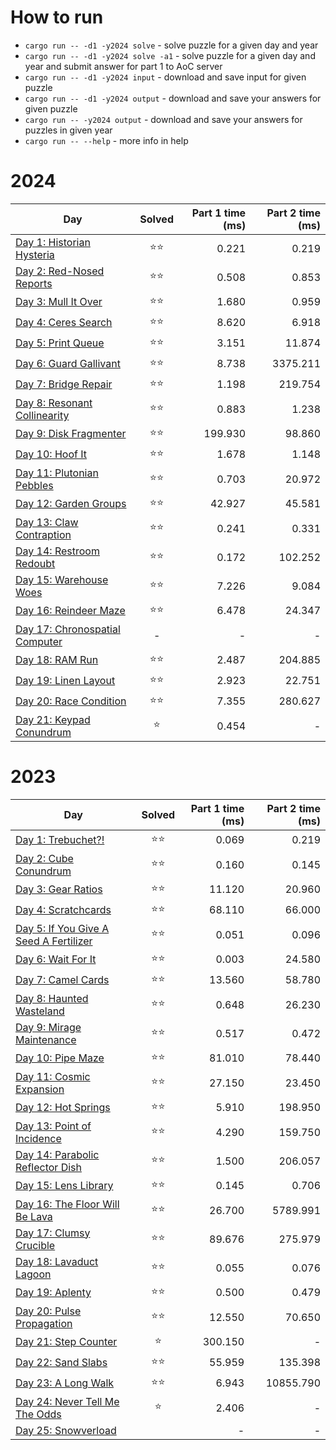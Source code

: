 # How to run

* `cargo run -- -d1 -y2024 solve` - solve puzzle for a given day and year
* `cargo run -- -d1 -y2024 solve -a1` - solve puzzle for a given day and year and submit answer for part 1 to AoC server
* `cargo run -- -d1 -y2024 input` - download and save input for given puzzle
* `cargo run -- -d1 -y2024 output` - download and save your answers for given puzzle
* `cargo run -- -y2024 output` - download and save your answers for puzzles in given year
* `cargo run -- --help` - more info in help

# 2024

| Day                                                               | Solved | Part 1 time (ms) | Part 2 time (ms) |
|-------------------------------------------------------------------|:------:|-----------------:|-----------------:|
| [Day 1: Historian Hysteria](src/solutions/year2024/day01.rs)      |   ⭐⭐   |            0.221 |            0.219 |
| [Day 2: Red-Nosed Reports](src/solutions/year2024/day02.rs)       |   ⭐⭐   |            0.508 |            0.853 |
| [Day 3: Mull It Over](src/solutions/year2024/day03.rs)            |   ⭐⭐   |            1.680 |            0.959 |
| [Day 4: Ceres Search](src/solutions/year2024/day04.rs)            |   ⭐⭐   |            8.620 |            6.918 |
| [Day 5: Print Queue](src/solutions/year2024/day05.rs)             |   ⭐⭐   |            3.151 |           11.874 |
| [Day 6: Guard Gallivant](src/solutions/year2024/day06.rs)         |   ⭐⭐   |            8.738 |         3375.211 |
| [Day 7: Bridge Repair](src/solutions/year2024/day07.rs)           |   ⭐⭐   |            1.198 |          219.754 |
| [Day 8: Resonant Collinearity](src/solutions/year2024/day08.rs)   |   ⭐⭐   |            0.883 |            1.238 |
| [Day 9: Disk Fragmenter](src/solutions/year2024/day09.rs)         |   ⭐⭐   |          199.930 |           98.860 |
| [Day 10: Hoof It](src/solutions/year2024/day10.rs)                |   ⭐⭐   |            1.678 |            1.148 |
| [Day 11: Plutonian Pebbles](src/solutions/year2024/day11.rs)      |   ⭐⭐   |            0.703 |           20.972 |
| [Day 12: Garden Groups](src/solutions/year2024/day12.rs)          |   ⭐⭐   |           42.927 |           45.581 |
| [Day 13: Claw Contraption](src/solutions/year2024/day13.rs)       |   ⭐⭐   |            0.241 |            0.331 |
| [Day 14: Restroom Redoubt](src/solutions/year2024/day14.rs)       |   ⭐⭐   |            0.172 |          102.252 |
| [Day 15: Warehouse Woes](src/solutions/year2024/day15.rs)         |   ⭐⭐   |            7.226 |            9.084 |
| [Day 16: Reindeer Maze](src/solutions/year2024/day16.rs)          |   ⭐⭐   |            6.478 |           24.347 |
| [Day 17: Chronospatial Computer](src/solutions/year2024/day17.rs) |   -    |                - |                - |
| [Day 18: RAM Run](src/solutions/year2024/day18.rs)                |   ⭐⭐   |            2.487 |          204.885 |
| [Day 19: Linen Layout](src/solutions/year2024/day19.rs)           |   ⭐⭐   |            2.923 |           22.751 |
| [Day 20: Race Condition](src/solutions/year2024/day20.rs)         |   ⭐⭐   |            7.355 |          280.627 |
| [Day 21: Keypad Conundrum](src/solutions/year2024/day21.rs)       |   ⭐    |            0.454 |                - |

# 2023

| Day                                                                       | Solved | Part 1 time (ms) | Part 2 time (ms) |
|---------------------------------------------------------------------------|:------:|-----------------:|-----------------:|
| [Day 1: Trebuchet?!](src/solutions/year2023/day01.rs)                     |   ⭐⭐   |            0.069 |            0.219 |
| [Day 2: Cube Conundrum](src/solutions/year2023/day02.rs)                  |   ⭐⭐   |            0.160 |            0.145 |
| [Day 3: Gear Ratios](src/solutions/year2023/day03.rs)                     |   ⭐⭐   |           11.120 |           20.960 |
| [Day 4: Scratchcards](src/solutions/year2023/day04.rs)                    |   ⭐⭐   |           68.110 |           66.000 |
| [Day 5: If You Give A Seed A Fertilizer](src/solutions/year2023/day05.rs) |   ⭐⭐   |            0.051 |            0.096 |
| [Day 6: Wait For It](src/solutions/year2023/day06.rs)                     |   ⭐⭐   |            0.003 |           24.580 |
| [Day 7: Camel Cards](src/solutions/year2023/day07.rs)                     |   ⭐⭐   |           13.560 |           58.780 |
| [Day 8: Haunted Wasteland](src/solutions/year2023/day08.rs)               |   ⭐⭐   |            0.648 |           26.230 |
| [Day 9: Mirage Maintenance](src/solutions/year2023/day09.rs)              |   ⭐⭐   |            0.517 |            0.472 |
| [Day 10: Pipe Maze](src/solutions/year2023/day10.rs)                      |   ⭐⭐   |           81.010 |           78.440 |
| [Day 11: Cosmic Expansion](src/solutions/year2023/day11.rs)               |   ⭐⭐   |           27.150 |           23.450 |
| [Day 12: Hot Springs](src/solutions/year2023/day12.rs)                    |   ⭐⭐   |            5.910 |          198.950 |
| [Day 13: Point of Incidence](src/solutions/year2023/day13.rs)             |   ⭐⭐   |            4.290 |          159.750 |
| [Day 14: Parabolic Reflector Dish](src/solutions/year2023/day14.rs)       |   ⭐⭐   |            1.500 |          206.057 |
| [Day 15: Lens Library](src/solutions/year2023/day15.rs)                   |   ⭐⭐   |            0.145 |            0.706 |
| [Day 16: The Floor Will Be Lava](src/solutions/year2023/day16.rs)         |   ⭐⭐   |           26.700 |         5789.991 |
| [Day 17: Clumsy Crucible](src/solutions/year2023/day17.rs)                |   ⭐⭐   |           89.676 |          275.979 |
| [Day 18: Lavaduct Lagoon](src/solutions/year2023/day18.rs)                |   ⭐⭐   |            0.055 |            0.076 |
| [Day 19: Aplenty](src/solutions/year2023/day19.rs)                        |   ⭐⭐   |            0.500 |            0.479 |
| [Day 20: Pulse Propagation](src/solutions/year2023/day20.rs)              |   ⭐⭐   |           12.550 |           70.650 |
| [Day 21: Step Counter](src/solutions/year2023/day21.rs)                   |   ⭐    |          300.150 |                - |
| [Day 22: Sand Slabs](src/solutions/year2023/day22.rs)                     |   ⭐⭐   |           55.959 |          135.398 |
| [Day 23: A Long Walk](src/solutions/year2023/day23.rs)                    |   ⭐⭐   |            6.943 |        10855.790 |
| [Day 24: Never Tell Me The Odds](src/solutions/year2023/day24.rs)         |   ⭐    |            2.406 |                - |
| [Day 25: Snowverload](src/solutions/year2023/day25.rs)                    |        |                - |                - |